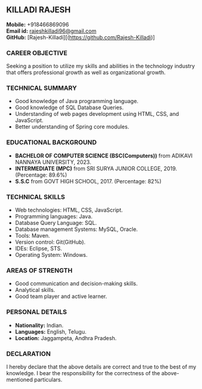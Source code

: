 ## KILLADI RAJESH

**Mobile:** +918466869096  
**Email id:** rajeshkilladi96@gmail.com  
**GitHub:** [Rajesh-Killadi][(https://github.com/Rajesh-Killadi)]

### CAREER OBJECTIVE
Seeking a position to utilize my skills and abilities in the technology industry that offers professional growth as well as organizational growth.

### TECHNICAL SUMMARY
- Good knowledge of Java programming language.
- Good knowledge of SQL Database Queries.
- Understanding of web pages development using HTML, CSS, and JavaScript.
- Better understanding of Spring core modules.

### EDUCATIONAL BACKGROUND
- **BACHELOR OF COMPUTER SCIENCE (BSC(Computers))** from ADIKAVI NANNAYA UNIVERSITY, 2023.
- **INTERMEDIATE (MPC)** from SRI SURYA JUNIOR COLLEGE, 2019. (Percentage: 89.6%)
- **S.S.C** from GOVT HIGH SCHOOL, 2017. (Percentage: 82%)

### TECHNICAL SKILLS
- Web technologies: HTML, CSS, JavaScript.
- Programming languages: Java.
- Database Query Language: SQL.
- Database management Systems: MySQL, Oracle.
- Tools: Maven.
- Version control: Git(GitHub).
- IDEs: Eclipse, STS.
- Operating System: Windows.

### AREAS OF STRENGTH
- Good communication and decision-making skills.
- Analytical skills.
- Good team player and active learner.

### PERSONAL DETAILS
- **Nationality:** Indian.
- **Languages:** English, Telugu.
- **Location:** Jaggampeta, Andhra Pradesh.

### DECLARATION
I hereby declare that the above details are correct and true to the best of my knowledge. I bear the responsibility for the correctness of the above-mentioned particulars.
